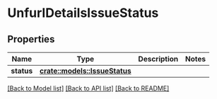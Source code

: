 # UnfurlDetailsIssueStatus

## Properties

Name | Type | Description | Notes
------------ | ------------- | ------------- | -------------
**status** | [**crate::models::IssueStatus**](IssueStatus.md) |  | 

[[Back to Model list]](../README.md#documentation-for-models) [[Back to API list]](../README.md#documentation-for-api-endpoints) [[Back to README]](../README.md)


